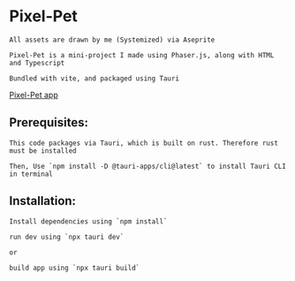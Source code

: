 # Pixel-Pet



```
All assets are drawn by me (Systemized) via Aseprite

Pixel-Pet is a mini-project I made using Phaser.js, along with HTML and Typescript

Bundled with vite, and packaged using Tauri
```


[Pixel-Pet app](../pixel-pet_readme.md)


## Prerequisites:

    This code packages via Tauri, which is built on rust. Therefore rust must be installed

    Then, Use `npm install -D @tauri-apps/cli@latest` to install Tauri CLI in terminal

## Installation:
    
    Install dependencies using `npm install`

    run dev using `npx tauri dev`

    or 

    build app using `npx tauri build`